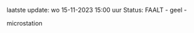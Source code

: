 laatste update: 
wo 15-11-2023 15:00   uur 
Status: FAALT - geel - 
<div class="service Y">microstation</div>